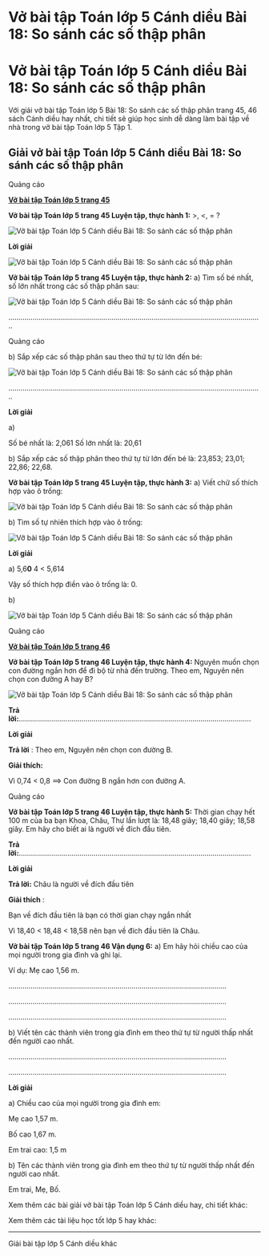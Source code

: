 # Vở bài tập Toán lớp 5 Cánh diều Bài 18: So sánh các số thập phân

# Vở bài tập Toán lớp 5 Cánh diều Bài 18: So sánh các số thập phân

Với giải vở bài tập Toán lớp 5 Bài 18: So sánh các số thập phân trang 45, 46 sách Cánh diều hay nhất, chi tiết sẽ giúp học sinh dễ dàng làm bài tập về nhà trong vở bài tập Toán lớp 5 Tập 1.

## Giải vở bài tập Toán lớp 5 Cánh diều Bài 18: So sánh các số thập phân

Quảng cáo

[**Vở bài tập Toán lớp 5 trang 45**](https://vietjack.com/vbt-toan-5-cd/vbt-toan-lop-5-trang-45.jsp)

**Vở bài tập Toán lớp 5 trang 45 Luyện tập, thực hành 1:** >, <, = ?

![Vở bài tập Toán lớp 5 Cánh diều Bài 18: So sánh các số thập phân](https://vietjack.com/vbt-toan-5-cd/images/bai-18-so-sanh-cac-so-thap-phan-8.PNG)

**Lời giải**

![Vở bài tập Toán lớp 5 Cánh diều Bài 18: So sánh các số thập phân](https://vietjack.com/vbt-toan-5-cd/images/bai-18-so-sanh-cac-so-thap-phan-9.PNG)

**Vở bài tập Toán lớp 5 trang 45 Luyện tập, thực hành 2:** a) Tìm số bé nhất, số lớn nhất trong các số thập phân sau:

![Vở bài tập Toán lớp 5 Cánh diều Bài 18: So sánh các số thập phân](https://vietjack.com/vbt-toan-5-cd/images/bai-18-so-sanh-cac-so-thap-phan-10.PNG)

..............................................................................................................................

Quảng cáo

b) Sắp xếp các số thập phân sau theo thứ tự từ lớn đến bé:

![Vở bài tập Toán lớp 5 Cánh diều Bài 18: So sánh các số thập phân](https://vietjack.com/vbt-toan-5-cd/images/bai-18-so-sanh-cac-so-thap-phan-11.PNG)

..............................................................................................................................

**Lời giải**

a) 

Số bé nhất là: 2,061 Số lớn nhất là: 20,61

b) Sắp xếp các số thập phân theo thứ tự từ lớn đến bé là: 23,853; 23,01; 22,86; 22,68.

**Vở bài tập Toán lớp 5 trang 45 Luyện tập, thực hành 3:** a) Viết chữ số thích hợp vào ô trống:

![Vở bài tập Toán lớp 5 Cánh diều Bài 18: So sánh các số thập phân](https://vietjack.com/vbt-toan-5-cd/images/bai-18-so-sanh-cac-so-thap-phan-12.PNG)

b) Tìm số tự nhiên thích hợp vào ô trống:

![Vở bài tập Toán lớp 5 Cánh diều Bài 18: So sánh các số thập phân](https://vietjack.com/vbt-toan-5-cd/images/bai-18-so-sanh-cac-so-thap-phan-13.PNG)

**Lời giải**

a) 5,6**0** 4 < 5,614 

Vậy số thích hợp điền vào ô trống là: 0.

b) 

![Vở bài tập Toán lớp 5 Cánh diều Bài 18: So sánh các số thập phân](https://vietjack.com/vbt-toan-5-cd/images/bai-18-so-sanh-cac-so-thap-phan-14.PNG)

Quảng cáo

[**Vở bài tập Toán lớp 5 trang 46**](https://vietjack.com/vbt-toan-5-cd/vbt-toan-lop-5-trang-46.jsp)

**Vở bài tập Toán lớp 5 trang 46 Luyện tập, thực hành 4:** Nguyên muốn chọn con đường ngắn hơn để đi bộ từ nhà đến trường. Theo em, Nguyên nên chọn con đường A hay B?

![Vở bài tập Toán lớp 5 Cánh diều Bài 18: So sánh các số thập phân](https://vietjack.com/vbt-toan-5-cd/images/bai-18-so-sanh-cac-so-thap-phan-15.PNG)

**Trả lời:**...................................................................................................................

**Lời giải**

**Trả lời** : Theo em, Nguyên nên chọn con đường B.

**Giải thích:**

Vì 0,74 < 0,8 ⟹ Con đường B ngắn hơn con đường A.

Quảng cáo

**Vở bài tập Toán lớp 5 trang 46 Luyện tập, thực hành 5:** Thời gian chạy hết 100 m của ba bạn Khoa, Châu, Thư lần lượt là: 18,48 giây; 18,40 giây; 18,58 giây. Em hãy cho biết ai là người về đích đầu tiên.

**Trả lời:**...................................................................................................................

**Lời giải**

**Trả lời:** Châu là người về đích đầu tiên

**Giải thích** :

Bạn về đích đầu tiên là bạn có thời gian chạy ngắn nhất

Vì 18,40 < 18,48 < 18,58 nên bạn về đích đầu tiên là Châu.

**Vở bài tập Toán lớp 5 trang 46 Vận dụng 6:** a) Em hãy hỏi chiều cao của mọi người trong gia đình và ghi lại.

Ví dụ: Mẹ cao 1,56 m.

............................................................................................................

............................................................................................................

............................................................................................................

b) Viết tên các thành viên trong gia đình em theo thứ tự từ người thấp nhất đến người cao nhất. 

............................................................................................................

............................................................................................................

**Lời giải**

a) Chiều cao của mọi người trong gia đình em:

Mẹ cao 1,57 m.

Bố cao 1,67 m.

Em trai cao: 1,5 m

b) Tên các thành viên trong gia đình em theo thứ tự từ người thấp nhất đến người cao nhất.

Em trai, Mẹ, Bố.

Xem thêm các bài giải vở bài tập Toán lớp 5 Cánh diều hay, chi tiết khác:

Xem thêm các tài liệu học tốt lớp 5 hay khác:

* * *

Giải bài tập lớp 5 Cánh diều khác
